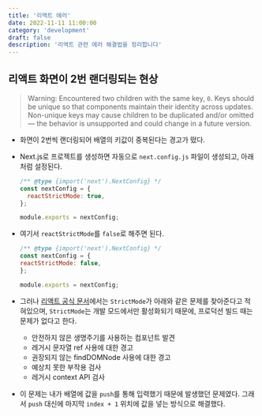 ```yaml
---
title: '리액트 에러'
date: 2022-11-11 11:00:00
category: 'development'
draft: false
description: '리액트 관련 에러 해결법을 정리합니다'
---
```


## 리액트 화면이 2번 랜더링되는 현상

> Warning: Encountered two children with the same key, `0`. Keys should be unique so that components maintain their identity across updates. Non-unique keys may cause children to be duplicated and/or omitted — the behavior is unsupported and could change in a future version.

- 화면이 2번씩 랜더링되어 배열의 키값이 중복된다는 경고가 떴다.
- Next.js로 프로젝트를 생성하면 자동으로 `next.config.js` 파일이 생성되고, 아래처럼 설정된다.

  ```js
  /** @type {import('next').NextConfig} */
  const nextConfig = {
    reactStrictMode: true,
  };

  module.exports = nextConfig;
  ```

- 여기서 `reactStrictMode`를 `false`로 해주면 된다.

    ```js
  /** @type {import('next').NextConfig} */
  const nextConfig = {
    reactStrictMode: false,
  };

  module.exports = nextConfig;
  ```

- 그러나 [리액트 공식 문서](https://ko.reactjs.org/docs/strict-mode.html)에서는 `StrictMode`가 아래와 같은 문제를 찾아준다고 적혀있으며, `StrictMode`는 개발 모드에서만 활성화되기 때문에, 프로덕션 빌드 때는 문제가 없다고 한다. 

  - 안전하지 않은 생명주기를 사용하는 컴포넌트 발견
  - 레거시 문자열 ref 사용에 대한 경고
  - 권장되지 않는 findDOMNode 사용에 대한 경고
  - 예상치 못한 부작용 검사
  - 레거시 context API 검사

- 이 문제는 내가 배열에 값을 `push`를 통해 입력했기 때문에 발생했던 문제였다. 그래서 `push` 대신에 마지막 `index + 1` 위치에 값을 넣는 방식으로 해결했다.

<br />
<br />
